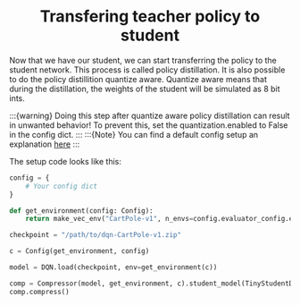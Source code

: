 # <center>Transfering teacher policy to student</center>
Now that we have our student, we can start transferring the policy to the student network. This process is called policy distillation. It is also possible to do the policy distillition quantize aware. Quantize aware means that during the distillation, the weights of the student will be simulated as 8 bit ints.  

:::{warning}
Doing this step after quantize aware policy distillation can result in unwanted behavior! To prevent this, set the quantization.enabled to False in the config dict.
:::
:::{Note}
You can find a default config setup an explanation [here](3_distillation_config.md)
:::

The setup code looks like this:
```python
config = {
    # Your config dict
}

def get_environment(config: Config):
    return make_vec_env("CartPole-v1", n_envs=config.evaluator_config.env_workers, vec_env_cls=DummyVecEnv)

checkpoint = "/path/to/dqn-CartPole-v1.zip"

c = Config(get_environment, config)

model = DQN.load(checkpoint, env=get_environment(c))

comp = Compressor(model, get_environment, c).student_model(TinyStudentDQN)
comp.compress()
```